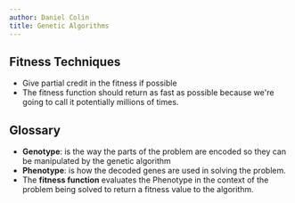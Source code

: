 ```yaml
---
author: Daniel Colin
title: Genetic Algorithms
---
```


## Fitness Techniques

- Give partial credit in the fitness if possible
- The fitness function should return as fast as possible because we're
    going to call it potentially millions of times.

## Glossary

- **Genotype**: is the way the parts of the problem are encoded so
    they can be manipulated by the genetic algorithm
- **Phenotype**: is how the decoded genes are used in solving the
    problem.
- The **fitness function** evaluates the Phenotype in the context of
    the problem being solved to return a fitness value to the
    algorithm.
